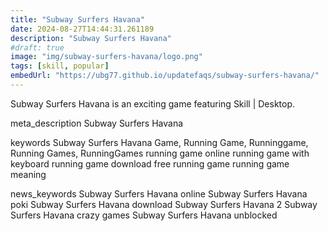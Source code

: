 ```yaml
---
title: "Subway Surfers Havana"
date: 2024-08-27T14:44:31.261189
description: "Subway Surfers Havana"
#draft: true
image: "img/subway-surfers-havana/logo.png"
tags: [skill, popular]
embedUrl: "https://ubg77.github.io/updatefaqs/subway-surfers-havana/"
---
```


Subway Surfers Havana is an exciting game featuring Skill | Desktop.

meta_description
Subway Surfers Havana


keywords
Subway Surfers Havana Game, Running Game, Runninggame, Running Games, RunningGames running game online running game with keyboard running game download free running game running game meaning


news_keywords
Subway Surfers Havana online Subway Surfers Havana poki Subway Surfers Havana download Subway Surfers Havana 2 Subway Surfers Havana crazy games Subway Surfers Havana unblocked
